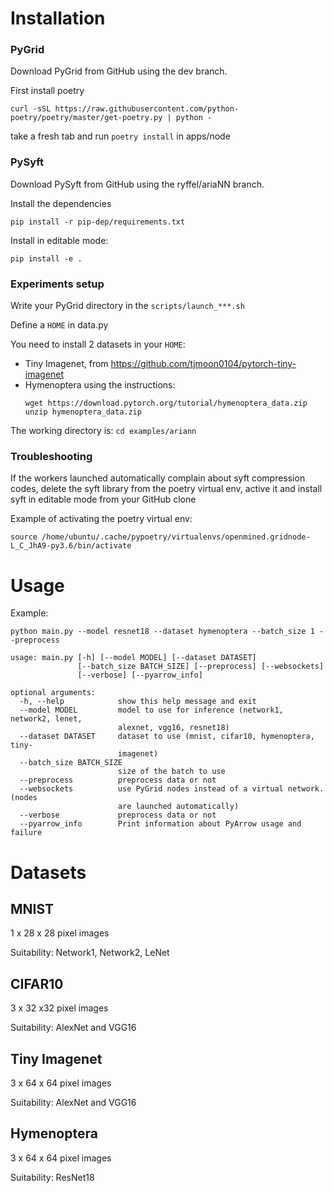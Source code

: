 # Installation

### PyGrid
Download PyGrid from GitHub using the dev branch.

First install poetry 
``` 
curl -sSL https://raw.githubusercontent.com/python-poetry/poetry/master/get-poetry.py | python -
```
take a fresh tab and run `poetry install` in apps/node

### PySyft

Download PySyft from GitHub using the ryffel/ariaNN branch.

Install the  dependencies
```
pip install -r pip-dep/requirements.txt
```

Install in editable mode:
```
pip install -e .
```

### Experiments setup

Write your PyGrid directory in the ``scripts/launch_***.sh``

Define a `HOME` in data.py

You need to install 2 datasets in your `HOME`:
- Tiny Imagenet, from https://github.com/tjmoon0104/pytorch-tiny-imagenet
- Hymenoptera using the instructions:
    ```
    wget https://download.pytorch.org/tutorial/hymenoptera_data.zip
    unzip hymenoptera_data.zip
    ```
    
The working directory is: `cd examples/ariann`
    
    
### Troubleshooting

If the workers launched automatically complain about syft compression codes,
delete the syft library from the poetry virtual env, active it and install syft 
in editable mode from your GitHub clone

Example of activating the poetry virtual env:
```
source /home/ubuntu/.cache/pypoetry/virtualenvs/openmined.gridnode-L_C_JhA9-py3.6/bin/activate
```

# Usage

Example:

```
python main.py --model resnet18 --dataset hymenoptera --batch_size 1 --preprocess
```

```
usage: main.py [-h] [--model MODEL] [--dataset DATASET]
               [--batch_size BATCH_SIZE] [--preprocess] [--websockets]
               [--verbose] [--pyarrow_info]

optional arguments:
  -h, --help            show this help message and exit
  --model MODEL         model to use for inference (network1, network2, lenet,
                        alexnet, vgg16, resnet18)
  --dataset DATASET     dataset to use (mnist, cifar10, hymenoptera, tiny-
                        imagenet)
  --batch_size BATCH_SIZE
                        size of the batch to use
  --preprocess          preprocess data or not
  --websockets          use PyGrid nodes instead of a virtual network. (nodes
                        are launched automatically)
  --verbose             preprocess data or not
  --pyarrow_info        Print information about PyArrow usage and failure
```

# Datasets

## MNIST

1 x 28 x 28 pixel images

Suitability: Network1, Network2, LeNet

## CIFAR10

3 x 32 x32 pixel images

Suitability: AlexNet and VGG16

## Tiny Imagenet

3 x 64 x 64 pixel images

Suitability: AlexNet and VGG16

## Hymenoptera

3 x 64 x 64 pixel images

Suitability: ResNet18